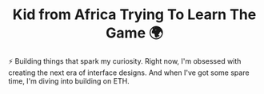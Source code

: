 <h1 align="center">Kid from Africa Trying To Learn The Game 🌍 </h1>

⚡ Building things that spark my curiosity. Right now, I'm obsessed with creating the next era of interface designs. And when I've got some spare time, I'm diving into building on ETH.
